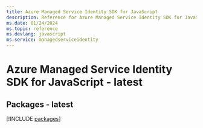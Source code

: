 ```yaml
---
title: Azure Managed Service Identity SDK for JavaScript
description: Reference for Azure Managed Service Identity SDK for JavaScript
ms.date: 01/24/2024
ms.topic: reference
ms.devlang: javascript
ms.service: managedserviceidentity
---
```

# Azure Managed Service Identity SDK for JavaScript - latest
## Packages - latest
[!INCLUDE [packages](managed-service-identity-index.md)]